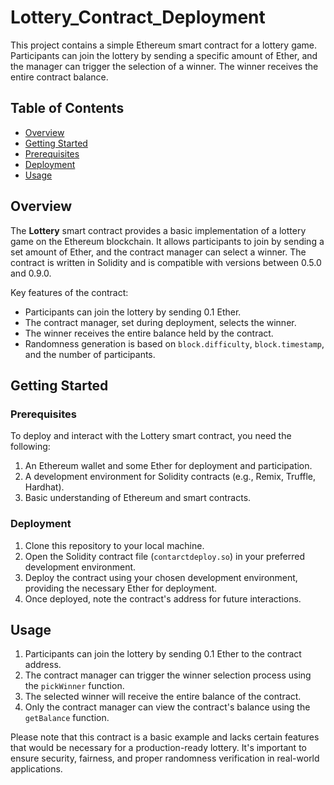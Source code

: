 # Lottery_Contract_Deployment

This project contains a simple Ethereum smart contract for a lottery game. Participants can join the lottery by sending a specific amount of Ether, and the manager can trigger the selection of a winner. The winner receives the entire contract balance.

## Table of Contents

- [Overview](#overview)
- [Getting Started](#getting-started)
 - [Prerequisites](#prerequisites)
- [Deployment](#deployment)
- [Usage](#usage)


## Overview

The **Lottery** smart contract provides a basic implementation of a lottery game on the Ethereum blockchain. It allows participants to join by sending a set amount of Ether, and the contract manager can select a winner. The contract is written in Solidity and is compatible with versions between 0.5.0 and 0.9.0.

Key features of the contract:

- Participants can join the lottery by sending 0.1 Ether.
- The contract manager, set during deployment, selects the winner.
- The winner receives the entire balance held by the contract.
- Randomness generation is based on `block.difficulty`, `block.timestamp`, and the number of participants.


## Getting Started

### Prerequisites

To deploy and interact with the Lottery smart contract, you need the following:

1. An Ethereum wallet and some Ether for deployment and participation.
2. A development environment for Solidity contracts (e.g., Remix, Truffle, Hardhat).
3. Basic understanding of Ethereum and smart contracts.

### Deployment

1. Clone this repository to your local machine.
2. Open the Solidity contract file (`contarctdeploy.so`) in your preferred development environment.
3. Deploy the contract using your chosen development environment, providing the necessary Ether for deployment.
4. Once deployed, note the contract's address for future interactions.

## Usage

1. Participants can join the lottery by sending 0.1 Ether to the contract address.
2. The contract manager can trigger the winner selection process using the `pickWinner` function.
3. The selected winner will receive the entire balance of the contract.
4. Only the contract manager can view the contract's balance using the `getBalance` function.

Please note that this contract is a basic example and lacks certain features that would be necessary for a production-ready lottery. It's important to ensure security, fairness, and proper randomness verification in real-world applications.




